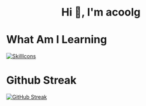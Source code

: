 <h1 align="center">Hi 👋, I'm acoolg</h1>


<h1>What Am I Learning</h1>

[![SkillIcons](https://skillicons.dev/icons?i=anaconda,vscode,npm,windows,ts,replit,powershell,notion,nodejs,js,html,svg,githubactions,gmail,git,firebase,discord,css,blender,md&perline=8)](https://skillicons.dev)<br/>

<h1>
    Github Streak
</h1>

[![GitHub Streak](https://streak-stats.demolab.com?user=acoolg&theme=transparent&hide_border=true)](https://git.io/streak-stats)